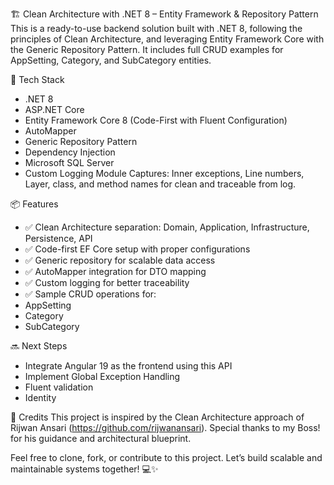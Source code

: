 🏗️ Clean Architecture with .NET 8 – Entity Framework & Repository Pattern
This is a ready-to-use backend solution built with .NET 8, following the principles of Clean Architecture, and leveraging Entity Framework Core with the Generic Repository Pattern. It includes full CRUD examples for AppSetting, Category, and SubCategory entities.

🚀 Tech Stack
- .NET 8
- ASP.NET Core
- Entity Framework Core 8 (Code-First with Fluent Configuration)
- AutoMapper
- Generic Repository Pattern
- Dependency Injection
- Microsoft SQL Server
- Custom Logging Module Captures:
    Inner exceptions,  Line numbers, Layer, class, and method names for clean and traceable from log.

📦 Features
- ✅ Clean Architecture separation: Domain, Application, Infrastructure, Persistence, API
- ✅ Code-first EF Core setup with proper configurations
- ✅ Generic repository for scalable data access
- ✅ AutoMapper integration for DTO mapping
- ✅ Custom logging for better traceability
- ✅ Sample CRUD operations for:
- AppSetting
- Category
- SubCategory

🔜 Next Steps
- Integrate Angular 19 as the frontend using this API
- Implement Global Exception Handling
- Fluent validation
- Identity

🙌 Credits
This project is inspired by the Clean Architecture approach of Rijwan Ansari (https://github.com/rijwanansari).
Special thanks to my Boss! for his guidance and architectural blueprint.

Feel free to clone, fork, or contribute to this project.
Let’s build scalable and maintainable systems together! 💻✨
